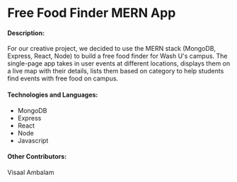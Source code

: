 # Free Food Finder MERN App

#### Description:
For our creative project, we decided to use the MERN stack (MongoDB, Express, React, Node) to build a free food finder for Wash U's campus. The single-page app takes in user events at different locations, displays them on a live map with their details, lists them based on category to help students find events with free food on campus.

#### Technologies and Languages:
* MongoDB
* Express
* React
* Node
* Javascript

#### Other Contributors:
Visaal Ambalam
